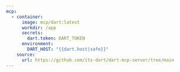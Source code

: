 ```yaml
---
mcp:
  - container:
      image: mcp/dart:latest
      workdir: /app
      secrets:
        dart.token: DART_TOKEN
      environment:
        DART_HOST: "{{dart.host|safe}}"
    source:
      url: https://github.com/its-dart/dart-mcp-server/tree/main
---
```

